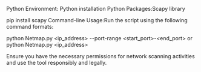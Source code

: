 Python Environment:
Python installation
Python Packages:Scapy library

pip install scapy
Command-line Usage:Run the script using the following command formats:


python Netmap.py <ip_address> --port-range <start_port>-<end_port>
or
python Netmap.py <ip_address>

Ensure you have the necessary permissions 
for network scanning activities
and use the tool responsibly and legally.
